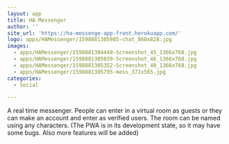 ```yaml
---
layout: app
title: HA Messenger
author: ''
site_url: 'https://ha-messenge-app-front.herokuapp.com/'
logo: apps/HAMessenger/1598881305985-chat_860x828.jpg
images:
  - apps/HAMessenger/1598881304449-Screenshot_45_1366x768.jpg
  - apps/HAMessenger/1598881305039-Screenshot_46_1366x768.jpg
  - apps/HAMessenger/1598881305352-Screenshot_48_1366x768.jpg
  - apps/HAMessenger/1598881305795-mess_372x565.jpg
categories:
  - Social

---
```

A real time messenger. People can enter in a virtual room as guests or they can make an account and enter as verified users. The room can  be named using any characters. (The PWA is in its development state, so it may have some bugs. Also more features will be added) 
